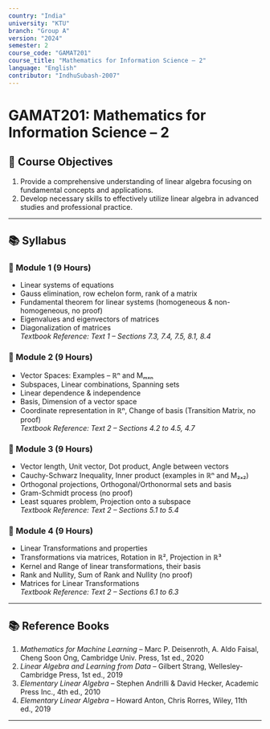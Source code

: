 ```yaml
---
country: "India"
university: "KTU"
branch: "Group A"
version: "2024"
semester: 2
course_code: "GAMAT201"
course_title: "Mathematics for Information Science – 2"
language: "English"
contributor: "IndhuSubash-2007"
---
```


# GAMAT201: Mathematics for Information Science – 2

## 📘 Course Objectives

1. Provide a comprehensive understanding of linear algebra focusing on fundamental concepts and applications.
2. Develop necessary skills to effectively utilize linear algebra in advanced studies and professional practice.

---

## 📚 Syllabus

### 🔹 Module 1 (9 Hours)
- Linear systems of equations
- Gauss elimination, row echelon form, rank of a matrix
- Fundamental theorem for linear systems (homogeneous & non-homogeneous, no proof)
- Eigenvalues and eigenvectors of matrices
- Diagonalization of matrices  
*Textbook Reference: Text 1 – Sections 7.3, 7.4, 7.5, 8.1, 8.4*

### 🔹 Module 2 (9 Hours)
- Vector Spaces: Examples – ℝⁿ and Mₘₓₙ
- Subspaces, Linear combinations, Spanning sets
- Linear dependence & independence
- Basis, Dimension of a vector space
- Coordinate representation in ℝⁿ, Change of basis (Transition Matrix, no proof)  
*Textbook Reference: Text 2 – Sections 4.2 to 4.5, 4.7*

### 🔹 Module 3 (9 Hours)
- Vector length, Unit vector, Dot product, Angle between vectors
- Cauchy-Schwarz Inequality, Inner product (examples in ℝⁿ and M₂ₓ₂)
- Orthogonal projections, Orthogonal/Orthonormal sets and basis
- Gram-Schmidt process (no proof)
- Least squares problem, Projection onto a subspace  
*Textbook Reference: Text 2 – Sections 5.1 to 5.4*

### 🔹 Module 4 (9 Hours)
- Linear Transformations and properties
- Transformations via matrices, Rotation in ℝ², Projection in ℝ³
- Kernel and Range of linear transformations, their basis
- Rank and Nullity, Sum of Rank and Nullity (no proof)
- Matrices for Linear Transformations  
*Textbook Reference: Text 2 – Sections 6.1 to 6.3*

---


## 📚 Reference Books

1. *Mathematics for Machine Learning* – Marc P. Deisenroth, A. Aldo Faisal, Cheng Soon Ong, Cambridge Univ. Press, 1st ed., 2020  
2. *Linear Algebra and Learning from Data* – Gilbert Strang, Wellesley-Cambridge Press, 1st ed., 2019  
3. *Elementary Linear Algebra* – Stephen Andrilli & David Hecker, Academic Press Inc., 4th ed., 2010  
4. *Elementary Linear Algebra* – Howard Anton, Chris Rorres, Wiley, 11th ed., 2019  

---

